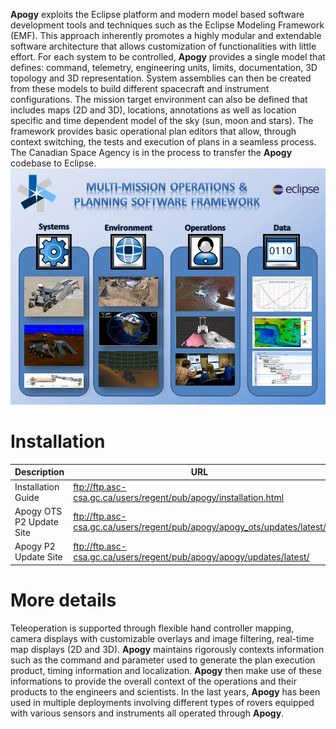 **Apogy** exploits the Eclipse platform and modern model based software development tools and techniques such as the Eclipse Modeling Framework (EMF). This approach inherently promotes a highly modular and extendable software architecture that allows customization of functionalities with little effort. For each system to be controlled, **Apogy** provides a single model that defines: command, telemetry, engineering units, limits, documentation, 3D topology and 3D representation. System assemblies can then be created from these models to build different spacecraft and instrument configurations. The mission target environment can also be defined that includes maps (2D and 3D), locations, annotations as well as location specific and time dependent model of the sky (sun, moon and stars). The framework provides basic operational plan editors that allow, through context switching, the tests and execution of plans in a seamless process. The Canadian Space Agency is in the process to transfer the **Apogy** codebase to Eclipse.
![Apogy Overview](/doc/org.eclipse.symphony.doc/resources/main/apogy_overview.jpg "Apogy Overview")

# Installation #
Description               | URL
------------------------- | -------------
Installation Guide        | ftp://ftp.asc-csa.gc.ca/users/regent/pub/apogy/installation.html
Apogy OTS P2 Update Site  | ftp://ftp.asc-csa.gc.ca/users/regent/pub/apogy/apogy_ots/updates/latest/
Apogy P2 Update Site  | ftp://ftp.asc-csa.gc.ca/users/regent/pub/apogy/apogy/updates/latest/

# More details #
Teleoperation is supported through flexible hand controller mapping, camera displays with customizable overlays and image filtering, real-time map displays (2D and 3D). **Apogy** maintains rigorously contexts information such as the command and parameter used to generate the plan execution product, timing information and localization. **Apogy** then make use of these informations to provide the overall context of the operations and their products to the engineers and scientists. In the last years, **Apogy** has been used in multiple deployments involving different types of rovers equipped with various sensors and instruments all operated through **Apogy**.